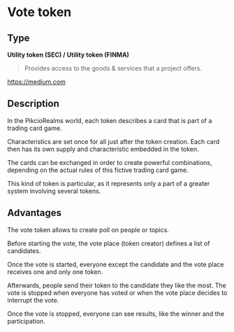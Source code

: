 # Vote token

## Type 
**Utility token (SEC) / Utility token (FINMA)**

> Provides access to the goods & services that a project offers.

https://medium.com

## Description
In the PikcioRealms world, each token describes a card that is part of a
trading card game.

Characteristics are set once for all just after the token creation. Each card
then has its own supply and characteristic embedded in the token.

The cards can be exchanged in order to create powerful combinations, depending
on the actual rules of this fictive trading card game.

This kind of token is particular, as it represents only a part of a greater
system involving several tokens.

## Advantages 

The vote token allows to create poll on people or topics.

Before starting the vote, the vote place (token creator) defines a list of
candidates.

Once the vote is started, everyone except the candidate and the vote place
receives one and only one token.

Afterwards, people send their token to the candidate they like the most.
The vote is stopped when everyone has voted or when the vote place decides to
interrupt the vote.

Once the vote is stopped, everyone can see results, like the winner and the
participation.